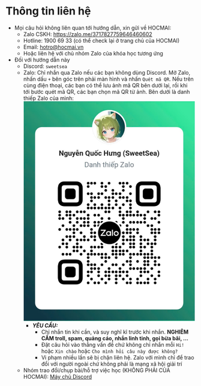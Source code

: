 # Thông tin liên hệ
- Mọi câu hỏi không liên quan tới hướng dẫn, xin gửi về HOCMAI:
  - Zalo CSKH: https://zalo.me/3717827759646460602
  - Hotline: 1900 69 33 (có thể check lại ở trang chủ của HOCMAI)
  - Email: hotro@hocmai.vn
  - Hoặc liên hệ với chủ nhóm Zalo của khóa học tương ứng
- Đối với hướng dẫn này
  - Discord: `sweetsea`
  - Zalo: Chỉ nhắn qua Zalo nếu các bạn không dùng Discord. Mở Zalo, nhấn dấu `+` bên góc trên phải màn hình và nhấn `Quét mã QR`. Nếu trên cùng điện thoại, các bạn có thể lưu ảnh mã QR bên dưới lại, rồi khi tới bước quét mã QR, các bạn chọn mã QR từ ảnh. Bên dưới là danh thiếp Zalo của mình: <br> ![zalo](images/Zalo.png)
    - ***YÊU CẦU:***
      - Chỉ nhắn tin khi cần, và suy nghĩ kĩ trước khi nhắn. **NGHIÊM CẤM troll, spam, quảng cáo, nhắn linh tinh, gọi bừa bãi, ...**
      - Đặt câu hỏi vào thẳng vấn đề chứ không chỉ nhắn mỗi `Hi!` hoặc `Xin chào` hoặc `Cho mình hỏi câu này được không?`
      - Vi phạm nhiều lần sẽ bị chặn liên hệ. Zalo với mình chỉ để trao đổi với người ngoài chứ không phải là mạng xã hội giải trí
  - Nhóm trao đổi/chụp bài/hỗ trợ việc học (KHÔNG PHẢI CỦA HOCMAI): [Máy chủ Discord](https://discord.gg/U3fTtjbXvG)